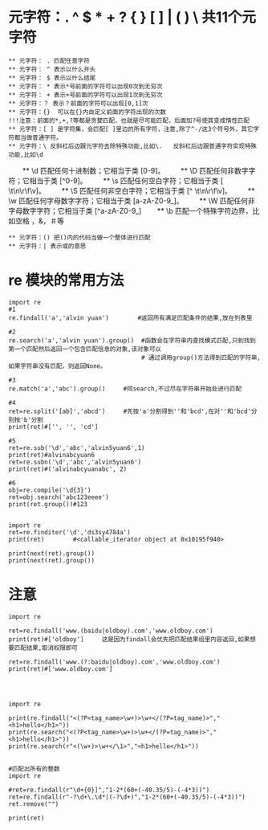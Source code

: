 
# 元字符：.  ^  $  *  +  ?  { }  [ ]  |  ( )  \  共11个元字符
    ** 元字符： . 匹配任意字符
    ** 元字符： ^ 表示以什么开头
    ** 元字符： $ 表示以什么结尾
    ** 元字符： * 表示*号前面的字符可以出现0次到无穷次
    ** 元字符： + 表示+号前面的字符可以出现1次到无穷次
    ** 元字符：？ 表示？前面的字符可以出现[0,1]次
    ** 元字符：{}  可以在{}内自定义前面的字符出现的次数
    !!!注意：前面的*,+,?等都是贪婪匹配，也就是尽可能匹配，后面加?号使其变成惰性匹配
    ** 元字符：[ ] 是字符集，会匹配[ ]里边的所有字符，注意,除了^-/这3个符号外，其它字符都当做普通字符。
    ** 元字符：\ 反斜杠后边跟元字符去除特殊功能,比如\.   反斜杠后边跟普通字符实现特殊功能,比如\d

　　** \d  匹配任何十进制数；它相当于类 [0-9]。
　　** \D  匹配任何非数字字符；它相当于类 [^0-9]。
　　** \s  匹配任何空白字符；它相当于类 [ \t\n\r\f\v]。
　　** \S  匹配任何非空白字符；它相当于类 [^ \t\n\r\f\v]。
　　** \w  匹配任何字母数字字符；它相当于类 [a-zA-Z0-9_]。
　　** \W  匹配任何非字母数字字符；它相当于类 [^a-zA-Z0-9_]
　　** \b  匹配一个特殊字符边界，比如空格 ，&，＃等
    
    ** 元字符：() 把()内的代码当做一个整体进行匹配
    ** 元字符：| 表示或的意思
# re 模块的常用方法
    import re
    #1
    re.findall('a','alvin yuan')        #返回所有满足匹配条件的结果,放在列表里

    #2
    re.search('a','alvin yuan').group()  #函数会在字符串内查找模式匹配,只到找到第一个匹配然后返回一个包含匹配信息的对象,该对象可以
                                         # 通过调用group()方法得到匹配的字符串,如果字符串没有匹配，则返回None。
     
    #3
    re.match('a','abc').group()     #同search,不过尽在字符串开始处进行匹配
     
    #4
    ret=re.split('[ab]','abcd')     #先按'a'分割得到''和'bcd',在对''和'bcd'分别按'b'分割
    print(ret)#['', '', 'cd']
     
    #5
    ret=re.sub('\d','abc','alvin5yuan6',1)
    print(ret)#alvinabcyuan6
    ret=re.subn('\d','abc','alvin5yuan6')
    print(ret)#('alvinabcyuanabc', 2)
     
    #6
    obj=re.compile('\d{3}')
    ret=obj.search('abc123eeee')
    print(ret.group())#123 


    import re
    ret=re.finditer('\d','ds3sy4784a')
    print(ret)        #<callable_iterator object at 0x10195f940>
     
    print(next(ret).group())
    print(next(ret).group())
# 注意
    import re
 
    ret=re.findall('www.(baidu|oldboy).com','www.oldboy.com')
    print(ret)#['oldboy']     这是因为findall会优先把匹配结果组里内容返回,如果想要匹配结果,取消权限即可
     
    ret=re.findall('www.(?:baidu|oldboy).com','www.oldboy.com')
    print(ret)#['www.oldboy.com']




    import re

    print(re.findall("<(?P<tag_name>\w+)>\w+</(?P=tag_name)>","<h1>hello</h1>"))
    print(re.search("<(?P<tag_name>\w+)>\w+</(?P=tag_name)>","<h1>hello</h1>"))
    print(re.search(r"<(\w+)>\w+</\1>","<h1>hello</h1>"))


    #匹配出所有的整数
    import re

    #ret=re.findall(r"\d+{0}]","1-2*(60+(-40.35/5)-(-4*3))")
    ret=re.findall(r"-?\d+\.\d*|(-?\d+)","1-2*(60+(-40.35/5)-(-4*3))")
    ret.remove("")

    print(ret)
